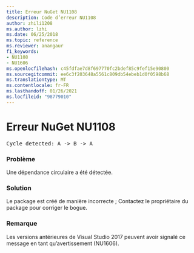 ```yaml
---
title: Erreur NuGet NU1108
description: Code d’erreur NU1108
author: zhili1208
ms.author: lzhi
ms.date: 06/25/2018
ms.topic: reference
ms.reviewer: anangaur
f1_keywords:
- NU1108
- NU1606
ms.openlocfilehash: c45fdfae7d8f697770fc2bdef85c9fef15e90800
ms.sourcegitcommit: ee6c3f203648a5561c809db54ebeb1d0f0598b68
ms.translationtype: MT
ms.contentlocale: fr-FR
ms.lasthandoff: 01/26/2021
ms.locfileid: "98779010"
---
```

# <a name="nuget-error-nu1108"></a>Erreur NuGet NU1108

<pre>Cycle detected: A -> B -> A</pre>

### <a name="issue"></a>Problème
Une dépendance circulaire a été détectée.

### <a name="solution"></a>Solution
Le package est créé de manière incorrecte ; Contactez le propriétaire du package pour corriger le bogue.

### <a name="note"></a>Remarque
Les versions antérieures de Visual Studio 2017 peuvent avoir signalé ce message en tant qu’avertissement (NU1606).

